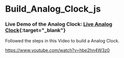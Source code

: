 # Build_Analog_Clock_js

### Live Demo of the Analog Clock: [Live Analog Clock](https://wa1idmahmoud.github.io/Build_Analog_Clock_js/){:target="_blank"}

Followed the steps in this Video to build a Analog Clock.

<https://www.youtube.com/watch?v=hbe2hn4W3z0>
